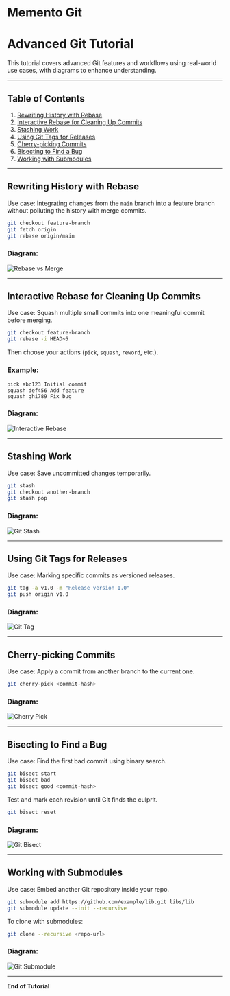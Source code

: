 # Memento Git
# Advanced Git Tutorial

This tutorial covers advanced Git features and workflows using real-world use cases, with diagrams to enhance understanding.

---

## **Table of Contents**

1. [Rewriting History with Rebase](#rewriting-history-with-rebase)
2. [Interactive Rebase for Cleaning Up Commits](#interactive-rebase-for-cleaning-up-commits)
3. [Stashing Work](#stashing-work)
4. [Using Git Tags for Releases](#using-git-tags-for-releases)
5. [Cherry-picking Commits](#cherry-picking-commits)
6. [Bisecting to Find a Bug](#bisecting-to-find-a-bug)
7. [Working with Submodules](#working-with-submodules)

---

## **Rewriting History with Rebase**

Use case: Integrating changes from the `main` branch into a feature branch without polluting the history with merge commits.

```bash
git checkout feature-branch
git fetch origin
git rebase origin/main
```

### Diagram:
![Rebase vs Merge](https://raw.githubusercontent.com/git-guides/images/main/rebase-vs-merge.png)

---

## **Interactive Rebase for Cleaning Up Commits**

Use case: Squash multiple small commits into one meaningful commit before merging.

```bash
git checkout feature-branch
git rebase -i HEAD~5
```

Then choose your actions (`pick`, `squash`, `reword`, etc.).

### Example:
```
pick abc123 Initial commit
squash def456 Add feature
squash ghi789 Fix bug
```

### Diagram:
![Interactive Rebase](https://raw.githubusercontent.com/git-guides/images/main/interactive-rebase.png)

---

## **Stashing Work**

Use case: Save uncommitted changes temporarily.

```bash
git stash
git checkout another-branch
git stash pop
```

### Diagram:
![Git Stash](https://raw.githubusercontent.com/git-guides/images/main/git-stash.png)

---

## **Using Git Tags for Releases**

Use case: Marking specific commits as versioned releases.

```bash
git tag -a v1.0 -m "Release version 1.0"
git push origin v1.0
```

### Diagram:
![Git Tag](https://raw.githubusercontent.com/git-guides/images/main/git-tag.png)

---

## **Cherry-picking Commits**

Use case: Apply a commit from another branch to the current one.

```bash
git cherry-pick <commit-hash>
```

### Diagram:
![Cherry Pick](https://raw.githubusercontent.com/git-guides/images/main/cherry-pick.png)

---

## **Bisecting to Find a Bug**

Use case: Find the first bad commit using binary search.

```bash
git bisect start
git bisect bad
git bisect good <commit-hash>
```

Test and mark each revision until Git finds the culprit.

```bash
git bisect reset
```

### Diagram:
![Git Bisect](https://raw.githubusercontent.com/git-guides/images/main/git-bisect.png)

---

## **Working with Submodules**

Use case: Embed another Git repository inside your repo.

```bash
git submodule add https://github.com/example/lib.git libs/lib
git submodule update --init --recursive
```

To clone with submodules:

```bash
git clone --recursive <repo-url>
```

### Diagram:
![Git Submodule](https://raw.githubusercontent.com/git-guides/images/main/git-submodule.png)

---

**End of Tutorial**

